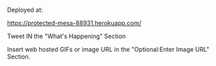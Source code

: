 Deployed at: 

https://protected-mesa-88931.herokuapp.com/




Tweet IN the "What's Happening" Section

Insert web hosted GIFs or image URL in the "Optional:Enter Image URL" Section.
